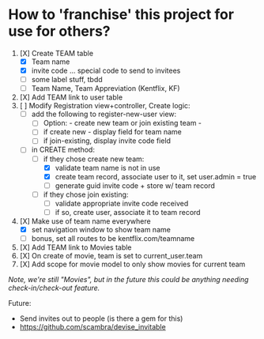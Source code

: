 # How to 'franchise' this project for use for others?

1. [X] Create TEAM table
    - [X] Team name
    - [X] invite code ... special code to send to invitees
    - [ ] some label stuff, tbdd
    - [ ] Team Name, Team Appreviation (Kentflix, KF)
1. [X] Add TEAM link to user table
1. [ ] Modify Registration view+controller, Create logic:
    - [ ] add the following to register-new-user view:
        - [ ] Option: - create new team or join existing team -
        - [ ] if create new - display field for team name
        - [ ] if join-existing, display invite code field
    - [ ] in CREATE method:
        - [ ] if they chose create new team:
            - [X] validate team name is not in use
            - [X] create team record, associate user to it, set user.admin = true
            - [ ] generate guid invite code + store w/ team record
        - [ ] if they chose join existing:
            - [ ] validate appropriate invite code received
            - [ ] if so, create user, associate it to team record
1. [X] Make use of team name everywhere
    - [X] set navigation window to show team name
    - [ ] bonus, set all routes to be kentflix.com/teamname
1. [X] Add TEAM link to Movies table
1. [X] On create of movie, team is set to current_user.team
1. [X] Add scope for movie model to only show movies for current team


_Note, we're still "Movies", but in the future this could be anything needing check-in/check-out feature._

Future:
- Send invites out to people (is there a gem for this)
- https://github.com/scambra/devise_invitable
